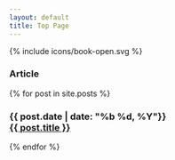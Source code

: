 ```yaml
---
layout: default
title: Top Page
---
```


<main>
  <div class="caption">
    <div class="book">{% include icons/book-open.svg %}</div>
    <h3>Article</h3>
  </div>
    <aside>
      {% for post in site.posts %}
      <h3>
        <div class="post-items">
          <div class="post-date">{{ post.date | date: "%b %d, %Y"}}</div>
          <a href="{{ site.baseurl }}{{ post.url }}">{{ post.title }}</a>
        </div>
      </h3>
      {% endfor %}
    </aside>  

</main>
